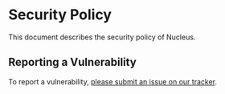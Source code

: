 # Security Policy

This document describes the security policy of Nucleus.


## Reporting a Vulnerability

To report a vulnerability, [please submit an issue on our tracker](https://github.com/NASA-PDS/nucleus/issues/new?template=vulnerability-issue.md).
